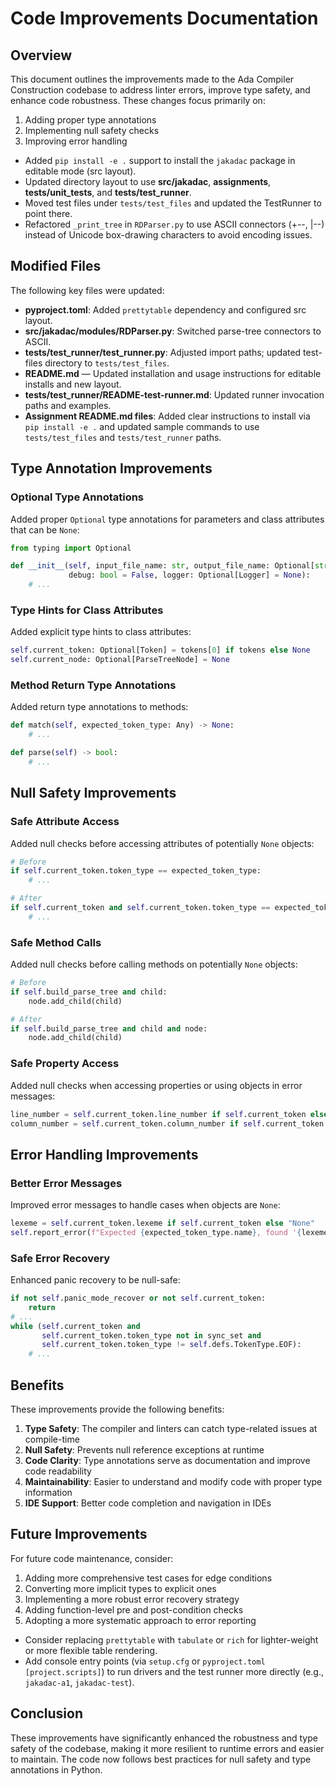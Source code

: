 # Code Improvements Documentation

## Overview

This document outlines the improvements made to the Ada Compiler Construction codebase to address linter errors, improve type safety, and enhance code robustness. These changes focus primarily on:

1. Adding proper type annotations
2. Implementing null safety checks
3. Improving error handling

- Added `pip install -e .` support to install the `jakadac` package in editable mode (src layout).
- Updated directory layout to use **src/jakadac**, **assignments**, **tests/unit_tests**, and **tests/test_runner**.
- Moved test files under `tests/test_files` and updated the TestRunner to point there.
- Refactored `_print_tree` in `RDParser.py` to use ASCII connectors (+--, |--) instead of Unicode box-drawing characters to avoid encoding issues.

## Modified Files

The following key files were updated:

- **pyproject.toml**: Added `prettytable` dependency and configured src layout.
- **src/jakadac/modules/RDParser.py**: Switched parse-tree connectors to ASCII.
- **tests/test_runner/test_runner.py**: Adjusted import paths; updated test-files directory to `tests/test_files`.
- **README.md** &mdash; Updated installation and usage instructions for editable installs and new layout.
- **tests/test_runner/README-test-runner.md**: Updated runner invocation paths and examples.
- **Assignment README.md files**: Added clear instructions to install via `pip install -e .` and updated sample commands to use `tests/test_files` and `tests/test_runner` paths.

## Type Annotation Improvements

### Optional Type Annotations

Added proper `Optional` type annotations for parameters and class attributes that can be `None`:

```python
from typing import Optional

def __init__(self, input_file_name: str, output_file_name: Optional[str] = None, 
             debug: bool = False, logger: Optional[Logger] = None):
    # ...
```

### Type Hints for Class Attributes

Added explicit type hints to class attributes:

```python
self.current_token: Optional[Token] = tokens[0] if tokens else None
self.current_node: Optional[ParseTreeNode] = None
```

### Method Return Type Annotations

Added return type annotations to methods:

```python
def match(self, expected_token_type: Any) -> None:
    # ...

def parse(self) -> bool:
    # ...
```

## Null Safety Improvements

### Safe Attribute Access

Added null checks before accessing attributes of potentially `None` objects:

```python
# Before
if self.current_token.token_type == expected_token_type:
    # ...

# After
if self.current_token and self.current_token.token_type == expected_token_type:
    # ...
```

### Safe Method Calls

Added null checks before calling methods on potentially `None` objects:

```python
# Before
if self.build_parse_tree and child:
    node.add_child(child)

# After
if self.build_parse_tree and child and node:
    node.add_child(child)
```

### Safe Property Access

Added null checks when accessing properties or using objects in error messages:

```python
line_number = self.current_token.line_number if self.current_token else "unknown"
column_number = self.current_token.column_number if self.current_token else "unknown"
```

## Error Handling Improvements

### Better Error Messages

Improved error messages to handle cases when objects are `None`:

```python
lexeme = self.current_token.lexeme if self.current_token else "None"
self.report_error(f"Expected {expected_token_type.name}, found '{lexeme}'")
```

### Safe Error Recovery

Enhanced panic recovery to be null-safe:

```python
if not self.panic_mode_recover or not self.current_token:
    return
# ...
while (self.current_token and 
       self.current_token.token_type not in sync_set and 
       self.current_token.token_type != self.defs.TokenType.EOF):
    # ...
```

## Benefits

These improvements provide the following benefits:

1. **Type Safety**: The compiler and linters can catch type-related issues at compile-time
2. **Null Safety**: Prevents null reference exceptions at runtime
3. **Code Clarity**: Type annotations serve as documentation and improve code readability
4. **Maintainability**: Easier to understand and modify code with proper type information
5. **IDE Support**: Better code completion and navigation in IDEs

## Future Improvements

For future code maintenance, consider:

1. Adding more comprehensive test cases for edge conditions
2. Converting more implicit types to explicit ones
3. Implementing a more robust error recovery strategy
4. Adding function-level pre and post-condition checks
5. Adopting a more systematic approach to error reporting

- Consider replacing `prettytable` with `tabulate` or `rich` for lighter-weight or more flexible table rendering.
- Add console entry points (via `setup.cfg` or `pyproject.toml` `[project.scripts]`) to run drivers and the test runner more directly (e.g., `jakadac-a1`, `jakadac-test`).

## Conclusion

These improvements have significantly enhanced the robustness and type safety of the codebase, making it more resilient to runtime errors and easier to maintain. The code now follows best practices for null safety and type annotations in Python. 